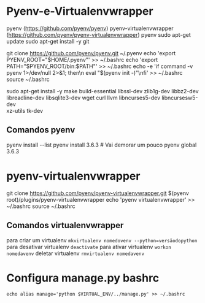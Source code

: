 # Pyenv-e-Virtualenvwrapper

pyenv (https://github.com/pyenv/pyenv)
pyenv-virtualenvwrapper (https://github.com/pyenv/pyenv-virtualenvwrapper)
pyenv
sudo apt-get update
sudo apt-get install -y git

git clone https://github.com/pyenv/pyenv.git ~/.pyenv
echo 'export PYENV_ROOT="$HOME/.pyenv"' >> ~/.bashrc
echo 'export PATH="$PYENV_ROOT/bin:$PATH"' >> ~/.bashrc
echo -e 'if command -v pyenv 1>/dev/null 2>&1; then\n  eval "$(pyenv init -)"\nfi' >> ~/.bashrc
source ~/.bashrc

sudo apt-get install -y make build-essential libssl-dev zlib1g-dev libbz2-dev \
     libreadline-dev libsqlite3-dev wget curl llvm libncurses5-dev libncursesw5-dev \
     xz-utils tk-dev
## Comandos pyenv
pyenv install --list
pyenv install 3.6.3 # Vai demorar um pouco
pyenv global 3.6.3

# pyenv-virtualenvwrapper

git clone https://github.com/pyenv/pyenv-virtualenvwrapper.git $(pyenv root)/plugins/pyenv-virtualenvwrapper
echo 'pyenv virtualenvwrapper' >> ~/.bashrc
source ~/.bashrc

## Comandos virtualenvwrapper

para criar um virtualenv
```mkvirtualenv nomedovenv --python=versãodopython```
para desativar virtualenv
```deactivate```
para ativar virtualenv
```workon nomedavenv```
deletar virtualenv
```rmvirtualenv nomedavenv```
# Configura manage.py bashrc

```echo alias manage='python $VIRTUAL_ENV/../manage.py' >> ~/.bashrc```
